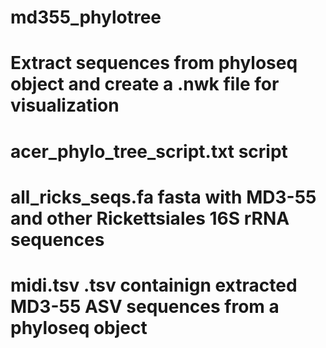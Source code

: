 # md355_phylotree
# Extract sequences from phyloseq object and create a .nwk file for visualization
# acer_phylo_tree_script.txt           script
# all_ricks_seqs.fa                    fasta with MD3-55 and other Rickettsiales 16S rRNA sequences
# midi.tsv                             .tsv containign extracted MD3-55 ASV sequences from a phyloseq object 
